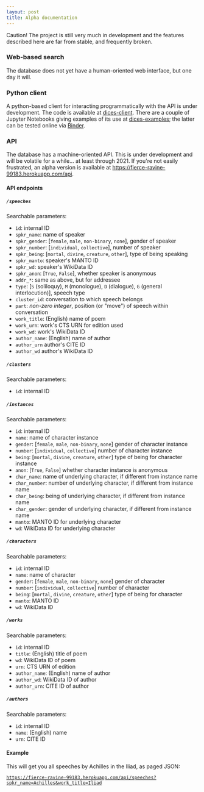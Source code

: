 ```yaml
---
layout: post
title: Alpha documentation
---
```


Caution! The project is still very much in development and the features described here are far from stable, and frequently broken.

### Web-based search

The database does not yet have a human-oriented web interface, but one day it will.

### Python client

A python-based client for interacting programmatically with the API is under development. The code is available at [dices-client](https://github.com/cwf2/dices-client). There are a couple of Jupyter Notebooks giving examples of its use at [dices-examples](https://github.com/cwf2/dices-examples); the latter can be tested online via [Binder](https://mybinder.org/v2/gh/cwf2/dices-examples/main).

### API

The database has a machine-oriented API. This is under development and will be volatile for a while... at least through 2021. If you're not easily frustrated, an alpha version is available at https://fierce-ravine-99183.herokuapp.com/api.

#### API endpoints 

##### `/speeches`

Searchable parameters:
- `id`: internal ID
- `spkr_name`: name of speaker
- `spkr_gender`: [`female`, `male`, `non-binary`, `none`], gender of speaker
- `spkr_number`: [`individual`, `collective`], number of speaker
- `spkr_being`: [`mortal`, `divine`, `creature`, `other`], type of being speaking
- `spkr_manto`: speaker's MANTO ID
- `spkr_wd`: speaker's WikiData ID
- `spkr_anon`: [`True`, `False`], whether speaker is anonymous
- `addr_*`: same as above, but for addressee
- `type`: [`S` (soliloquy), `M` (monologue), `D` (dialogue), `G` (general interlocution)], speech type
- `cluster_id`: conversation to which speech belongs
- `part`: *non-zero integer*, position (or "move") of speech within conversation
- `work_title`: (English) name of poem
- `work_urn`: work's CTS URN for edition used
- `work_wd`: work's WikiData ID
- `author_name`: (English) name of author
- `author_urn` author's CITE ID
- `author_wd` author's WikiData ID

##### `/clusters`
Searchable parameters:
- `id`: internal ID

##### `/instances`

Searchable parameters:
- `id`: internal ID
- `name`: name of character instance
- `gender`: [`female`, `male`, `non-binary`, `none`] gender of character instance
- `number`: [`individual`, `collective`] number of character instance
- `being`: [`mortal`, `divine`, `creature`, `other`] type of being for character instance
- `anon`: [`True`, `False`] whether character instance is anonymous
- `char_name`: name of underlying character, if different from instance name
- `char_number`: number of underlying character, if different from instance name
- `char_being`: being of underlying character, if different from instance name
- `char_gender`: gender of underlying character, if different from instance name
- `manto`: MANTO ID for underlying character
- `wd`: WikiData ID for underlying character

##### `/characters`

Searchable parameters:
- `id`: internal ID
- `name`: name of character
- `gender`: [`female`, `male`, `non-binary`, `none`] gender of character
- `number`: [`individual`, `collective`] number of character
- `being`: [`mortal`, `divine`, `creature`, `other`] type of being for character
- `manto`: MANTO ID
- `wd`: WikiData ID

##### `/works`

Searchable parameters:
- `id`: internal ID
- `title`: (English) title of poem
- `wd`: WikiData ID of poem
- `urn`: CTS URN of edition
- `author_name`: (English) name of author
- `author_wd`: WikiData ID of author
- `author_urn`: CITE ID of author

##### `/authors`

Searchable parameters:
- `id`: internal ID
- `name`: (English) name
- `urn`: CITE ID

#### Example

This will get you all speeches by Achilles in the Iliad, as paged JSON:

[`https://fierce-ravine-99183.herokuapp.com/api/speeches?spkr_name=Achilles&work_title=Iliad`](https://fierce-ravine-99183.herokuapp.com/api/speeches?spkr_name=Achilles&work_title=Iliad)
